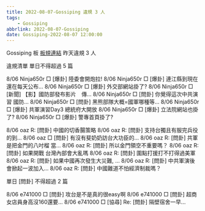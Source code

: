 ```yaml
---
title: 2022-08-07-Gossiping 違規 3 人
tags:
    - Gossiping
abbrlink: 2022-08-07-Gossiping
date: Gossiping-2022-08-07 12:00:00
---
```

Gossiping 板 [板規連結](https://www.ptt.cc/bbs/Gossiping/M.1637425085.A.07D.html)
昨天違規 3 人
<!-- more -->

違規清單
單日不得超過 5 篇

8/06 Ninja650r □ [爆卦] 陸委會開炮拉!
8/06 Ninja650r □ [爆卦] 連江縣到現在還在每天公布…
8/06 Ninja650r □ [爆卦] 外交部網站掛了?
8/06 Ninja650r □ [新聞] 【影】國防部發布影片　傳…
8/06 Ninja650r □ [問卦] 你覺得這次中共演習 國防…
8/06 Ninja650r □ [問卦] 黑熊部隊大概=國軍哪種等…
8/06 Ninja650r □ [爆卦] 共軍演習Day3 總統府大開放
8/06 Ninja650r □ [爆卦] 立法院網站也掛了?
8/06 Ninja650r □ [爆卦] 警專首頁掛了?

8/06 oaz R: [問卦] 中國的切香腸策略
8/06 oaz R: [問卦] 支持台獨且有服完兵役的到…
8/06 oaz □ [問卦] 有沒有斐奶奶訪台大功臣的…
8/06 oaz R: [問卦] 共軍是把金門的八吋榴 當…
8/06 oaz R: [問卦] 所以金門領空不重要嗎？
8/06 oaz R: [問卦] 如果開戰 台灣內部會大亂嗎
8/06 oaz R: [問卦] 圍點打援打不打得過美軍
8/06 oaz R: [問卦] 如果中國再次發生大災難, …
8/06 oaz R: [問卦] 中共軍演後會掀起一波加入…
8/06 oaz R: [問卦] 中國難道不怕經濟制裁嗎？

單日 [問卦] 不得超過 2 篇

8/06 e741000 □ [問卦] 攻台是不是真的很easy啊
8/06 e741000 □ [問卦] 超商女店員身高沒160還要…
8/06 e741000 □ [協尋] Re: [問卦] 隔壁宿舍一早…